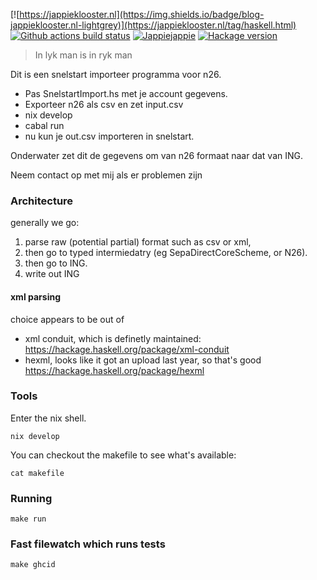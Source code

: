 [![https://jappieklooster.nl](https://img.shields.io/badge/blog-jappieklooster.nl-lightgrey)](https://jappieklooster.nl/tag/haskell.html)
[![Github actions build status](https://img.shields.io/github/workflow/status/jappeace/haskell-template-project/Test)](https://github.com/jappeace/snelstart-import/actions)
[![Jappiejappie](https://img.shields.io/badge/discord-jappiejappie-black?logo=discord)](https://discord.gg/Hp4agqy)
[![Hackage version](https://img.shields.io/hackage/v/snelstart-import.svg?label=Hackage)](https://hackage.haskell.org/package/snelstart-import) 

> In lyk man is in ryk man

Dit is een snelstart importeer programma voor n26.
+ Pas SnelstartImport.hs met je account gegevens.
+ Exporteer n26 als csv en zet input.csv
+ nix develop
+ cabal run
+ nu kun je out.csv importeren in snelstart.

Onderwater zet dit de gegevens om van n26 formaat naar
dat van ING.

Neem contact op met mij als er problemen zijn


### Architecture

generally we go:

1. parse raw (potential partial) format such as csv or xml,
2. then go to typed intermiedatry (eg SepaDirectCoreScheme, or N26).
3. then go to ING.
4. write out ING


#### xml parsing
choice appears to be out of
- xml conduit, which is definetly maintained: https://hackage.haskell.org/package/xml-conduit
- hexml, looks like it got an upload last year, so that's good https://hackage.haskell.org/package/hexml

### Tools
Enter the nix shell.
```
nix develop
```
You can checkout the makefile to see what's available:
```
cat makefile
```

### Running
```
make run
```

### Fast filewatch which runs tests
```
make ghcid
```
